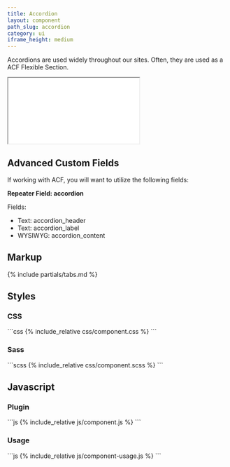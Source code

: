 ```yaml
---
title: Accordion
layout: component
path_slug: accordion
category: ui
iframe_height: medium
---
```


Accordions are used widely throughout our sites. Often, they are used as a ACF Flexible Section.

<iframe {% if page.iframe_height %}class="h-{{ page.iframe_height }}"{% endif %} src="{{ site.baseurl }}/component/{{ page.path_slug }}/example.html"></iframe>

<h2>Advanced Custom Fields</h2>
If working with ACF, you will want to utilize the following fields:

**Repeater Field: accordion**

Fields:
* Text: accordion_header
* Text: accordion_label
* WYSIWYG: accordion_content

<h2>Markup</h2>

{% include partials/tabs.md %}

<h2>Styles</h2>

<h3 id="css">CSS</h3>
```css
{% include_relative css/component.css %}
```

<h3 id="sass">Sass</h3>
```scss
{% include_relative css/component.scss %}
```

<h2>Javascript</h2>
<h3>Plugin</h3>
```js
{% include_relative js/component.js %}
```
<h3>Usage</h3>
```js
{% include_relative js/component-usage.js %}
```